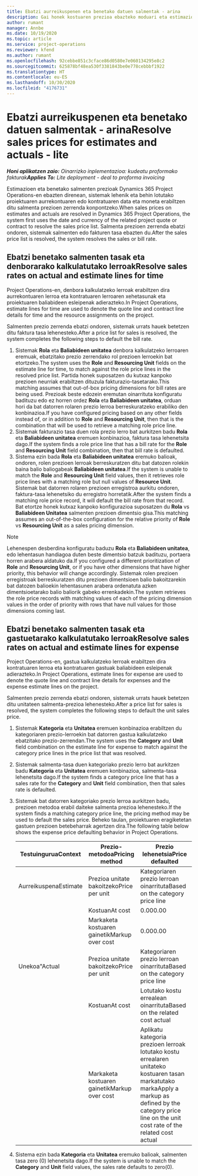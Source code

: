```yaml
---
title: Ebatzi aurreikuspenen eta benetako datuen salmentak - arina
description: Gai honek kostuaren prezioa ebazteko moduari eta estimazioei buruzko informazioa eskaintzen du.
author: rumant
manager: Annbe
ms.date: 10/19/2020
ms.topic: article
ms.service: project-operations
ms.reviewer: kfend
ms.author: rumant
ms.openlocfilehash: 92cebbe851c3cface86d0580e7e060134295e8c2
ms.sourcegitcommit: 625878bf48ea530f3381843be0e778cebbbf1922
ms.translationtype: HT
ms.contentlocale: eu-ES
ms.lasthandoff: 10/30/2020
ms.locfileid: "4176731"
---
```

# <a name="resolve-sales-prices-for-estimates-and-actuals---lite"></a><span data-ttu-id="46ea8-103">Ebatzi aurreikuspenen eta benetako datuen salmentak - arina</span><span class="sxs-lookup"><span data-stu-id="46ea8-103">Resolve sales prices for estimates and actuals - lite</span></span>

<span data-ttu-id="46ea8-104">_**Honi aplikatzen zaio:** Oinarrizko inplementazioa: kudeatu proformako fakturak_</span><span class="sxs-lookup"><span data-stu-id="46ea8-104">_**Applies To:** Lite deployment - deal to proforma invoicing_</span></span>

<span data-ttu-id="46ea8-105">Estimazioen eta benetako salmenten prezioak Dynamics 365 Project Operations-en ebazten direnean, sistemak lehenik eta behin lotutako proiektuaren aurrekontuaren edo kontratuaren data eta moneta erabiltzen ditu salmenta prezioen zerrenda konpontzeko.</span><span class="sxs-lookup"><span data-stu-id="46ea8-105">When sales prices on estimates and actuals are resolved in Dynamics 365 Project Operations, the system first uses the date and currency of the related project quote or contract to resolve the sales price list.</span></span> <span data-ttu-id="46ea8-106">Salmenta prezioen zerrenda ebatzi ondoren, sistemak salmenten edo fakturen tasa ebazten du.</span><span class="sxs-lookup"><span data-stu-id="46ea8-106">After the sales price list is resolved, the system resolves the sales or bill rate.</span></span>

## <a name="resolve-sales-rates-on-actual-and-estimate-lines-for-time"></a><span data-ttu-id="46ea8-107">Ebatzi benetako salmenten tasak eta denborarako kalkulatutako lerroak</span><span class="sxs-lookup"><span data-stu-id="46ea8-107">Resolve sales rates on actual and estimate lines for time</span></span>

<span data-ttu-id="46ea8-108">Project Operations-en, denbora kalkulatzeko lerroak erabiltzen dira aurrekontuaren lerroa eta kontratuaren lerroaren xehetasunak eta proiektuaren baliabideen esleipenak adierazteko.</span><span class="sxs-lookup"><span data-stu-id="46ea8-108">In Project Operations, estimate lines for time are used to denote the quote line and contract line details for time and the resource assignments on the project.</span></span>

<span data-ttu-id="46ea8-109">Salmenten prezio zerrenda ebatzi ondoren, sistemak urrats hauek betetzen ditu faktura tasa lehenesteko.</span><span class="sxs-lookup"><span data-stu-id="46ea8-109">After a price list for sales is resolved, the system completes the following steps to default the bill rate.</span></span>

1. <span data-ttu-id="46ea8-110">Sistemak **Rola** eta **Baliabideen unitatea** denbora kalkulatzeko lerroaren eremuak, ebatzitako prezio zerrendako rol prezioen lerroekin bat etortzeko.</span><span class="sxs-lookup"><span data-stu-id="46ea8-110">The system uses the **Role** and **Resourcing Unit** fields on the estimate line for time, to match against the role price lines in the resolved price list.</span></span> <span data-ttu-id="46ea8-111">Partida honek suposatzen du kutxaz kanpoko prezioen neurriak erabiltzen dituzula fakturazio-tasetarako.</span><span class="sxs-lookup"><span data-stu-id="46ea8-111">This matching assumes that out-of-box pricing dimensions for bill rates are being used.</span></span> <span data-ttu-id="46ea8-112">Prezioak beste edozein eremutan oinarrituta konfiguratu badituzu edo ez horren ordez **Rola** eta **Baliabideen unitatea**, orduan hori da bat datorren rolaren prezio lerroa berreskuratzeko erabiliko den konbinazioa.</span><span class="sxs-lookup"><span data-stu-id="46ea8-112">If you have configured pricing based on any other fields instead of, or in addition to **Role** and **Resourcing Unit**, then that is the combination that will be used to retrieve a matching role price line.</span></span>
2. <span data-ttu-id="46ea8-113">Sistemak fakturazio tasa duen rola prezio lerro bat aurkitzen badu **Rola** eta **Baliabideen unitatea** eremuen konbinazioa, faktura tasa lehenetsita dago.</span><span class="sxs-lookup"><span data-stu-id="46ea8-113">If the system finds a role price line that has a bill rate for the **Role** and **Resourcing Unit** field combination, then that bill rate is defaulted.</span></span>
3. <span data-ttu-id="46ea8-114">Sistema ezin bada **Rola** eta **Baliabideen unitatea** eremuko balioak, ondoren, rolen prezioen lerroak berreskuratzen ditu bat datozen rolekin baina balio baliogabeak **Baliabideen unitatea**.</span><span class="sxs-lookup"><span data-stu-id="46ea8-114">If the system is unable to match the **Role** and **Resourcing Unit** field values, then it retrieves role price lines with a matching role but null values of **Resource Unit**.</span></span> <span data-ttu-id="46ea8-115">Sistemak bat datorren rolaren prezioen erregistroa aurkitu ondoren, faktura-tasa lehenetsiko du erregistro horretatik.</span><span class="sxs-lookup"><span data-stu-id="46ea8-115">After the system finds a matching role price record, it will default the bill rate from that record.</span></span> <span data-ttu-id="46ea8-116">Bat etortze honek kutxaz kanpoko konfigurazioa suposatzen du **Rola** vs **Baliabideen Unitatea** salmenten prezioen dimentsio gisa.</span><span class="sxs-lookup"><span data-stu-id="46ea8-116">This matching assumes an out-of-the-box configuration for the relative priority of **Role** vs **Resourcing Unit** as a sales pricing dimension.</span></span>

> [!NOTE]
> <span data-ttu-id="46ea8-117">Lehenespen desberdina konfiguratu baduzu **Rola** eta **Baliabideen unitatea**, edo lehentasun handiagoa duten beste dimentsio batzuk badituzu, portaera horren arabera aldatuko da.</span><span class="sxs-lookup"><span data-stu-id="46ea8-117">If you configured a different prioritization of **Role** and **Resourcing Unit**, or if you have other dimensions that have higher priority, this behavior will change accordingly.</span></span> <span data-ttu-id="46ea8-118">Sistemak rolen prezioen erregistroak berreskuratzen ditu prezioen dimentsioen balio bakoitzarekin bat datozen balioekin lehentasunen arabera ordenatuta azken dimentsioetarako balio baliorik gabeko errenkadekin.</span><span class="sxs-lookup"><span data-stu-id="46ea8-118">The system retrieves the role price records with matching values of each of the pricing dimension values in the order of priority with rows that have null values for those dimensions coming last.</span></span>

## <a name="resolve-sales-rates-on-actual-and-estimate-lines-for-expense"></a><span data-ttu-id="46ea8-119">Ebatzi benetako salmenten tasak eta gastuetarako kalkulatutako lerroak</span><span class="sxs-lookup"><span data-stu-id="46ea8-119">Resolve sales rates on actual and estimate lines for expense</span></span>

<span data-ttu-id="46ea8-120">Project Operations-en, gastua kalkulatzeko lerroak erabiltzen dira kontratuaren lerroa eta kontratuaren gastuak baliabideen esleipenak adierazteko.</span><span class="sxs-lookup"><span data-stu-id="46ea8-120">In Project Operations, estimate lines for expense are used to denote the quote line and contract line details for expenses and the expense estimate lines on the project.</span></span>

<span data-ttu-id="46ea8-121">Salmenten prezio zerrenda ebatzi ondoren, sistemak urrats hauek betetzen ditu unitateen salmenta-prezioa lehenesteko.</span><span class="sxs-lookup"><span data-stu-id="46ea8-121">After a price list for sales is resolved, the system completes the following steps to default the unit sales price.</span></span>

1. <span data-ttu-id="46ea8-122">Sistemak **Kategoria** eta **Unitatea** eremuen konbinazioa erabiltzen du kategoriaren prezio-lerroekin bat datorren gastua kalkulatzeko ebatzitako prezio-zerrendan.</span><span class="sxs-lookup"><span data-stu-id="46ea8-122">The system uses the **Category** and **Unit** field combination on the estimate line for expense to match against the category price lines in the price list that was resolved.</span></span>
2. <span data-ttu-id="46ea8-123">Sistemak salmenta-tasa duen kategoriako prezio lerro bat aurkitzen badu **Kategoria** eta **Unitatea** eremuen konbinazioa, salmenta-tasa lehenetsita dago.</span><span class="sxs-lookup"><span data-stu-id="46ea8-123">If the system finds a category price line that has a sales rate for the **Category** and **Unit** field combination, then that sales rate is defaulted.</span></span>
3. <span data-ttu-id="46ea8-124">Sistemak bat datorren kategoriako prezio lerroa aurkitzen badu, prezioen metodoa erabil daiteke salmenta prezioa lehenesteko.</span><span class="sxs-lookup"><span data-stu-id="46ea8-124">If the system finds a matching category price line, the pricing method may be used to default the sales price.</span></span> <span data-ttu-id="46ea8-125">Beheko taulan, proiektuaren eragiketetan gastuen prezioen betebeharrak agertzen dira.</span><span class="sxs-lookup"><span data-stu-id="46ea8-125">The following table below shows the expense price defaulting behavior in Project Operations.</span></span>

    | <span data-ttu-id="46ea8-126">Testuingurua</span><span class="sxs-lookup"><span data-stu-id="46ea8-126">Context</span></span> | <span data-ttu-id="46ea8-127">Prezio-metodoa</span><span class="sxs-lookup"><span data-stu-id="46ea8-127">Pricing method</span></span> | <span data-ttu-id="46ea8-128">Prezio lehenetsia</span><span class="sxs-lookup"><span data-stu-id="46ea8-128">Price defaulted</span></span> |
    | --- | --- | --- |
    | <span data-ttu-id="46ea8-129">Aurreikuspena</span><span class="sxs-lookup"><span data-stu-id="46ea8-129">Estimate</span></span> | <span data-ttu-id="46ea8-130">Prezioa unitate bakoitzeko</span><span class="sxs-lookup"><span data-stu-id="46ea8-130">Price per unit</span></span> | <span data-ttu-id="46ea8-131">Kategoriaren prezio lerroan oinarrituta</span><span class="sxs-lookup"><span data-stu-id="46ea8-131">Based on the category price line</span></span> |
    | &nbsp; | <span data-ttu-id="46ea8-132">Kostuan</span><span class="sxs-lookup"><span data-stu-id="46ea8-132">At cost</span></span> | <span data-ttu-id="46ea8-133">0.00</span><span class="sxs-lookup"><span data-stu-id="46ea8-133">0.00</span></span> |
    | &nbsp; | <span data-ttu-id="46ea8-134">Markaketa kostuaren gainetik</span><span class="sxs-lookup"><span data-stu-id="46ea8-134">Markup over cost</span></span> | <span data-ttu-id="46ea8-135">0.00</span><span class="sxs-lookup"><span data-stu-id="46ea8-135">0.00</span></span> |
    | <span data-ttu-id="46ea8-136">Unekoa"</span><span class="sxs-lookup"><span data-stu-id="46ea8-136">Actual</span></span> | <span data-ttu-id="46ea8-137">Prezioa unitate bakoitzeko</span><span class="sxs-lookup"><span data-stu-id="46ea8-137">Price per unit</span></span> | <span data-ttu-id="46ea8-138">Kategoriaren prezio lerroan oinarrituta</span><span class="sxs-lookup"><span data-stu-id="46ea8-138">Based on the category price line</span></span> |
    | &nbsp; | <span data-ttu-id="46ea8-139">Kostuan</span><span class="sxs-lookup"><span data-stu-id="46ea8-139">At cost</span></span> | <span data-ttu-id="46ea8-140">Lotutako kostu errealean oinarrituta</span><span class="sxs-lookup"><span data-stu-id="46ea8-140">Based on the related cost actual</span></span> |
    | &nbsp; | <span data-ttu-id="46ea8-141">Markaketa kostuaren gainetik</span><span class="sxs-lookup"><span data-stu-id="46ea8-141">Markup over cost</span></span> | <span data-ttu-id="46ea8-142">Aplikatu kategoria prezioen lerroak lotutako kostu errealaren unitateko kostuaren tasan markatutako marka</span><span class="sxs-lookup"><span data-stu-id="46ea8-142">Apply a markup as defined by the category price line on the unit cost rate of the related cost actual</span></span> |

4. <span data-ttu-id="46ea8-143">Sistema ezin bada **Kategoria** eta **Unitatea** eremuko balioak, salmenten tasa zero (0) lehenetsita dago.</span><span class="sxs-lookup"><span data-stu-id="46ea8-143">If the system is unable to match the **Category** and **Unit** field values, the sales rate defaults to zero(0).</span></span>
